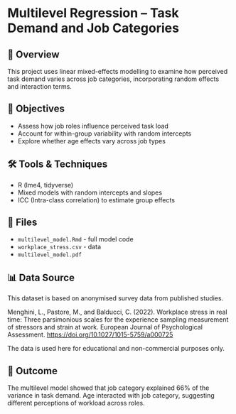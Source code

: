 # Multilevel Regression – Task Demand and Job Categories

## 📘 Overview
This project uses linear mixed-effects modelling to examine how perceived task demand varies across job categories, incorporating random effects and interaction terms.

## 🎯 Objectives
- Assess how job roles influence perceived task load
- Account for within-group variability with random intercepts
- Explore whether age effects vary across job types

## 🛠 Tools & Techniques
- R (lme4, tidyverse)
- Mixed models with random intercepts and slopes
- ICC (Intra-class correlation) to estimate group effects

## 📁 Files
- `multilevel_model.Rmd` - full model code
- `workplace_stress.csv` - data 
- `multilevel_model.pdf`

## 📊 Data Source
This dataset is based on anonymised survey data from published studies.

Menghini, L., Pastore, M., and Balducci, C. (2022). Workplace stress in real time: Three parsimonious
scales for the experience sampling measurement of stressors and strain at work. European Journal of
Psychological Assessment. https://doi.org/10.1027/1015-5759/a000725

The data is used here for educational and non-commercial purposes only.

## 📌 Outcome
The multilevel model showed that job category explained 66% of the variance in task demand. Age interacted with job category, suggesting different perceptions of workload across roles.

